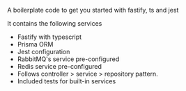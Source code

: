 A boilerplate code to get you started with fastify, ts and jest

It contains the following services

- Fastify with typescript
- Prisma ORM
- Jest configuration
- RabbitMQ's service pre-configured
- Redis service pre-configured
- Follows controller > service > repository pattern.
- Included tests for built-in services
